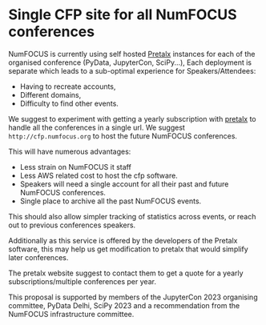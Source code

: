 # Single CFP site for all NumFOCUS conferences

NumFOCUS is currently using self hosted [Pretalx](https://pretalx.com/)
instances for each of the organised conference (PyData, JupyterCon, SciPy...),
Each deployment is separate which leads to a sub-optimal experience for
Speakers/Attendees:

 - Having to recreate accounts, 
 - Different domains, 
 - Difficulty to find other events. 

We suggest to experiment with  getting a yearly subscription with
[pretalx](https://pretalx.com/) to handle all the conferences in a single url.
We suggest `http://cfp.numfocus.org` to host the future NumFOCUS conferences. 

This will have numerous advantages:

  - Less strain on NumFOCUS it staff
  - Less AWS related cost to host the cfp software. 
  - Speakers will need a single account for all their past and future NumFOCUS
    conferences.
  - Single place to archive all the past NumFOCUS events. 

This should also allow simpler tracking of statistics across events, or reach
out to previous conferences speakers. 

Additionally as this service is offered by the developers of the Pretalx
software, this may help us get modification to pretalx that would simplify later
conferences.

The pretalx website suggest to contact them to get a quote for a yearly
subscriptions/multiple conferences per year. 

This proposal is supported by members of the JupyterCon 2023 organising
committee, PyData Delhi, SciPy 2023 and a recommendation from the
NumFOCUS infrastructure committee.

